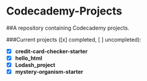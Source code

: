 # Codecademy-Projects

##A repository containing Codecademy projects.

###Current projects ([x] completed, [ ] uncompleted):
- [x] **credit-card-checker-starter**
- [x] **hello_html**
- [x] **Lodash_project**
- [x] **mystery-organism-starter**